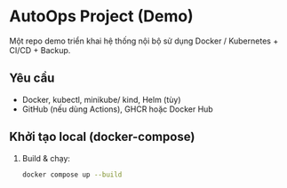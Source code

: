 # AutoOps Project (Demo)

Một repo demo triển khai hệ thống nội bộ sử dụng Docker / Kubernetes + CI/CD + Backup.

## Yêu cầu
- Docker, kubectl, minikube/ kind, Helm (tùy)
- GitHub (nếu dùng Actions), GHCR hoặc Docker Hub

## Khởi tạo local (docker-compose)
1. Build & chạy:
   ```bash
   docker compose up --build
